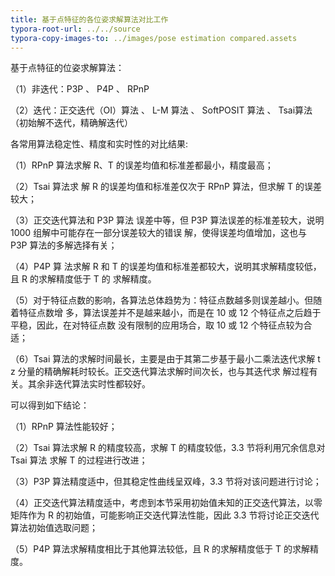 ```yaml
---
title: 基于点特征的各位姿求解算法对比工作
typora-root-url: ../../source
typora-copy-images-to: ../images/pose estimation compared.assets
---
```


基于点特征的位姿求解算法：

（1）非迭代：P3P 、 P4P 、 RPnP 

（2）迭代：正交迭代（OI）算法 、 L-M 算法 、  SoftPOSIT 算法 、 Tsai算法（初始解不迭代，精确解迭代）

各常用算法稳定性、精度和实时性的对比结果:

（1）RPnP 算法求解 R、T 的误差均值和标准差都最小，精度最高；

（2）Tsai 算法求 解 R 的误差均值和标准差仅次于 RPnP 算法，但求解 T 的误差较大；

（3）正交迭代算法和 P3P 算法 误差中等，但 P3P 算法误差的标准差较大，说明 1000 组解中可能存在一部分误差较大的错误 解，使得误差均值增加，这也与 P3P 算法的多解选择有关；

（4）P4P 算 法求解 R 和 T 的误差均值和标准差都较大，说明其求解精度较低，且 R 的求解精度低于 T 的 求解精度。

（5）对于特征点数的影响，各算法总体趋势为：特征点数越多则误差越小。但随着特征点数增 多，算法误差并不是越来越小，而是在 10 或 12 个特征点之后趋于平稳，因此，在对特征点数 没有限制的应用场合，取 10 或 12 个特征点较为合适；

（6）Tsai 算法的求解时间最长，主要是由于其第二步基于最小二乘法迭代求解 t z 分量的精确解耗时较长。正交迭代算法求解时间次长，也与其迭代求 解过程有关。其余非迭代算法实时性都较好。

可以得到如下结论： 

（1）RPnP 算法性能较好； 

（2）Tsai 算法求解 R 的精度较高，求解 T 的精度较低，3.3 节将利用冗余信息对 Tsai 算法 求解 T 的过程进行改进；

（3）P3P 算法精度适中，但其稳定性曲线呈双峰，3.3 节将对该问题进行讨论； 

（4）正交迭代算法精度适中，考虑到本节采用初始值未知的正交迭代算法，以零矩阵作为 R 的初始值，可能影响正交迭代算法性能，因此 3.3 节将讨论正交迭代算法初始值选取问题； 

（5）P4P 算法求解精度相比于其他算法较低，且 R 的求解精度低于 T 的求解精度。